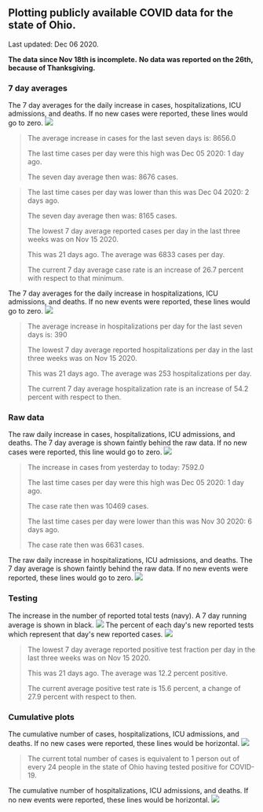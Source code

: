 ## Plotting publicly available COVID data for the state of Ohio. 

Last updated: Dec 06 2020. 

**The data since Nov 18th is incomplete.**
**No data was reported on the 26th, because of Thanksgiving.**
### 7 day averages
The 7 day averages for the daily increase in cases, hospitalizations, ICU admissions, and deaths. If no new cases were reported, these lines would go to zero.
![](7dayaverage_cases.png)

>The average increase in cases for the last seven days is: 8656.0
>
>The last time cases per day were this high was Dec 05 2020: 1 day ago.
>
>The seven day average then was: 8676 cases.

>
>The last time cases per day was lower than this was Dec 04 2020: 2 days ago.
>
>The seven day average then was: 8165 cases.
>
>The lowest 7 day average reported cases per day in the last three weeks was on Nov 15 2020.
>
>This was 21 days ago. The average was 6833 cases per day.
>
>The current 7 day average case rate is an increase of 26.7 percent with respect to that minimum.

The 7 day averages for the daily increase in hospitalizations, ICU admissions, and deaths. If no new events were reported, these lines would go to zero.
![](7dayaverage_hospital.png)

>The average increase in hospitalizations per day for the last seven days is: 390
>
>The lowest 7 day average reported hospitalizations per day in the last three weeks was on Nov 15 2020.
>
>This was 21 days ago. The average was 253 hospitalizations per day.
>
>The current 7 day average hospitalization rate is an increase of 54.2 percent with respect to then.

### Raw data
The raw daily increase in cases, hospitalizations, ICU admissions, and deaths. The 7 day average is shown faintly behind the raw data. If no new cases were reported, this line would go to zero.
![](DailyCases.png)

>The increase in cases from yesterday to today: 7592.0 
>
>The last time cases per day were this high was Dec 05 2020: 1 day ago. 
>
>The case rate then was 10469 cases.
>
>The last time cases per day were lower than this was Nov 30 2020: 6 days ago. 
>
>The case rate then was 6631 cases.

The raw daily increase in hospitalizations, ICU admissions, and deaths. The 7 day average is shown faintly behind the raw data. If no new events were reported, these lines would go to zero.
![](DailyHospitalizations.png)

### Testing

The increase in the number of reported total tests (navy). A 7 day running average is shown in black.
![](DailyTests.png)
The percent of each day's new reported tests which represent that day's new reported cases.
![](percentpositive_tests.png)

>The lowest 7 day average reported positive test fraction per day in the last three weeks was on Nov 15 2020.
>
>This was 21 days ago. The average was 12.2 percent positive. 
>
>The current average positive test rate is 15.6 percent, a change of 27.9 percent with respect to then. 

### Cumulative plots
The cumulative number of cases, hospitalizations, ICU admissions, and deaths. If no new cases were reported, these lines would be horizontal.
![](Cases.png)

>The current total number of cases is equivalent to 1 person out of every 24 people in the state of Ohio having tested positive for COVID-19.

The cumulative number of hospitalizations, ICU admissions, and deaths. If no new events were reported, these lines would be horizontal.
![](Hospitalizations.png)
